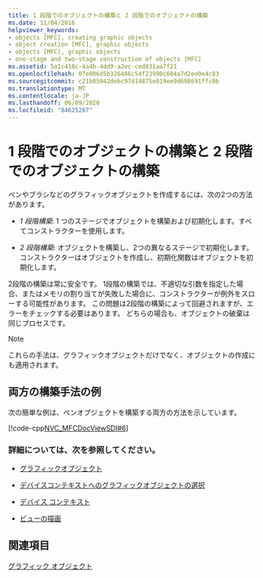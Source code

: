 ```yaml
---
title: 1 段階でのオブジェクトの構築と 2 段階でのオブジェクトの構築
ms.date: 11/04/2016
helpviewer_keywords:
- objects [MFC], creating graphic objects
- object creation [MFC], graphic objects
- objects [MFC], graphic objects
- one-stage and two-stage construction of objects [MFC]
ms.assetid: 5a1c410c-4a4b-4dd9-a2ec-ced831aa7f21
ms.openlocfilehash: 07e006d5b326486c54f23990c604a7d2ee0e4c83
ms.sourcegitcommit: c21b05042debc97d14875e019ee9d698691ffc0b
ms.translationtype: MT
ms.contentlocale: ja-JP
ms.lasthandoff: 06/09/2020
ms.locfileid: "84625287"
---
```

# <a name="one-stage-and-two-stage-construction-of-objects"></a>1 段階でのオブジェクトの構築と 2 段階でのオブジェクトの構築

ペンやブラシなどのグラフィックオブジェクトを作成するには、次の2つの方法があります。

- *1 段階構築*: 1 つのステージでオブジェクトを構築および初期化します。すべてコンストラクターを使用します。

- *2 段階構築*: オブジェクトを構築し、2つの異なるステージで初期化します。 コンストラクターはオブジェクトを作成し、初期化関数はオブジェクトを初期化します。

2段階の構築は常に安全です。 1段階の構築では、不適切な引数を指定した場合、またはメモリの割り当てが失敗した場合に、コンストラクターが例外をスローする可能性があります。 この問題は2段階の構築によって回避されますが、エラーをチェックする必要はあります。 どちらの場合も、オブジェクトの破棄は同じプロセスです。

> [!NOTE]
> これらの手法は、グラフィックオブジェクトだけでなく、オブジェクトの作成にも適用されます。

## <a name="example-of-both-construction-techniques"></a>両方の構築手法の例

次の簡単な例は、ペンオブジェクトを構築する両方の方法を示しています。

[!code-cpp[NVC_MFCDocViewSDI#6](codesnippet/cpp/one-stage-and-two-stage-construction-of-objects_1.cpp)]

### <a name="what-do-you-want-to-know-more-about"></a>詳細については、次を参照してください。

- [グラフィックオブジェクト](graphic-objects.md)

- [デバイスコンテキストへのグラフィックオブジェクトの選択](selecting-a-graphic-object-into-a-device-context.md)

- [デバイス コンテキスト](device-contexts.md)

- [ビューの描画](drawing-in-a-view.md)

## <a name="see-also"></a>関連項目

[グラフィック オブジェクト](graphic-objects.md)
